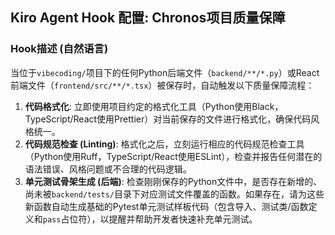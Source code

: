 ## Kiro Agent Hook 配置: Chronos项目质量保障

### Hook描述 (自然语言)

当位于`vibecoding/`项目下的任何Python后端文件（`backend/**/*.py`）或React前端文件（`frontend/src/**/*.tsx`）被保存时，自动触发以下质量保障流程：

1.  **代码格式化**: 立即使用项目约定的格式化工具（Python使用Black，TypeScript/React使用Prettier）对当前保存的文件进行格式化，确保代码风格统一。
2.  **代码规范检查 (Linting)**: 格式化之后，立刻运行相应的代码规范检查工具（Python使用Ruff，TypeScript/React使用ESLint），检查并报告任何潜在的语法错误、风格问题或不合理的代码逻辑。
3.  **单元测试骨架生成 (后端)**: 检查刚刚保存的Python文件中，是否存在新增的、尚未被`backend/tests/`目录下对应测试文件覆盖的函数。如果存在，请为这些新函数自动生成基础的Pytest单元测试样板代码（包含导入、测试类/函数定义和`pass`占位符），以提醒并帮助开发者快速补充单元测试。
